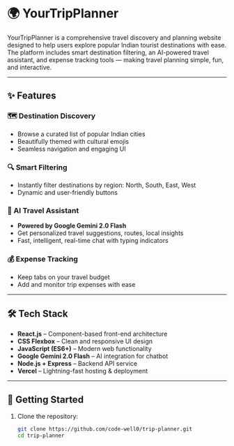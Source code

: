# 🌍 YourTripPlanner

YourTripPlanner is a comprehensive travel discovery and planning website designed to help users explore popular Indian tourist destinations with ease. The platform includes smart destination filtering, an AI-powered travel assistant, and expense tracking tools — making travel planning simple, fun, and interactive.

---

## ✨ Features

### 🗺️ Destination Discovery

- Browse a curated list of popular Indian cities
- Beautifully themed with cultural emojis
- Seamless navigation and engaging UI

### 🔍 Smart Filtering

- Instantly filter destinations by region: North, South, East, West
- Dynamic and user-friendly buttons

### 🤖 AI Travel Assistant

- **Powered by Google Gemini 2.0 Flash**
- Get personalized travel suggestions, routes, local insights
- Fast, intelligent, real-time chat with typing indicators

### 💰 Expense Tracking

- Keep tabs on your travel budget
- Add and monitor trip expenses with ease

---

## 🛠️ Tech Stack

- **React.js** – Component-based front-end architecture
- **CSS Flexbox** – Clean and responsive UI design
- **JavaScript (ES6+)** – Modern web functionality
- **Google Gemini 2.0 Flash** – AI integration for chatbot
- **Node.js + Express** – Backend API service
- **Vercel** – Lightning-fast hosting & deployment

---

## 🚀 Getting Started

1. Clone the repository:

   ```bash
   git clone https://github.com/code-well0/trip-planner.git
   cd trip-planner
   ```
